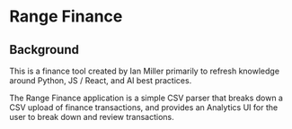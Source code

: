 # Range Finance

## Background

This is a finance tool created by Ian Miller primarily to refresh knowledge around Python, JS / React, and AI best 
practices.

The Range Finance application is a simple CSV parser that breaks down a CSV upload of finance transactions, and
provides an Analytics UI for the user to break down and review transactions.
